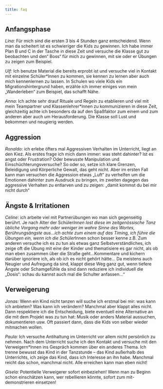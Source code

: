 ```yaml
---
title: faq
---
```



## Anfangsphase

_Lina:_ Für mich sind die ersten 3 bis 4 Stunden ganz entscheidend. Wenn man da scheitert ist es schwieriger die Kids zu gewinnen. Ich habe immer Plan B und C in der Tasche in diese Zeit und versuche die Klasse gut zu beobachten und den“ Boss“ für mich zu gewinnen, mit sie oder er Übungen zu zeigen zum Beispiel.  

_Ulf:_ Ich benutze Material die bereits erprobt ist und versuche viel in Kontakt mit einzelne Schüler*Innen zu kommen, sie kennen zu lernen aber auch mich kennenlernen zu lassen. In Schulen wo viele Kids ein Migrationshintergrund haben, erzähle ich immer einiges von mein „Wanderleben“ zum Beispiel, das schafft Nähe.

_Anna:_  Ich achte sehr drauf Rituale und Regeln zu etablieren und viel mit mein Teampartner und Klassenlehrer*Innen zu kommunizieren in diese Zeit, gleichzeitig achte ich besonders da auf den Spaßfaktor zum einem und zum anderen aber auch um Herausforderung. Die Klasse soll Lust und bekommen und neugierig werden.

## Aggression

_Ronaldo:_ ich erlebe öfters mal Aggressiven Verhalten im Unterricht, liegt an den Kiez. Als erstes frage ich mich dann immer: was steht dahinter? Ist es angst oder Frustration? Oder bewusste Manipulation und Einschüchterungsversuche? So oder so, setze ich klare Grenzen, Beleidigung und Körperliche Gewalt, das geht nicht. Aber im ersten Fall kann man versuchen die Aggression etwas „Luft“ zu verhelfen um die Emotionen dahinter zum Ausdruck zu bringen, im zweiten dagegen das aggressive Verhalten zu entlarven und zu zeigen: „damit kommst du bei mir nicht durch“


## Ängste & Irritationen

_Celine:_ ich arbeite viel mit Partnerübungen wo man sich gegenseitig berührt. Je nach Alter der Schüler*Innen lost diese im zeitgenössische Tanz übliche Vorgang mehr oder weniger im wahre Sinne des Wortes, Berührungsängste aus…ich achte zum einem auf das Timing, ich führe die Übungen ein, wenn ich die Schüler*Innen schon besser kenne z.B. Zum anderen versuche ich es zu tun als etwas ganz Selbstverständliches, ich zeige oft die Übung mit eine der Kinder und thematisiere es gar nicht, als ob man eben zusammen über die Straße geht…Kommentare und kichern darüber ignoriere ich, als ob ich es nicht gehört hätte… Da meistens auch Neugier und Aufregung da sind, klappt diese Weg ganz gut, wenn tiefere Ängste oder Schamgefühle da sind dann reduziere ich individuell die „Dosis“: schau du kannst auch mal die Schulter anfassen…“

## Verweigerung

_Jonas:_ Wenn ein Kind nicht tanzen will suche ich erstmal bei mir: was kann ich anbieten? Was kann ich verändern?  Manchmal aber klappt alles nicht. Dann respektiere ich die Entscheidung, biete eventuell eine Alternative an die mit dem Projekt was zu tun hat: Musik oder anders Material aussuchen, dokumentieren usw. Oft passiert dann, dass die Kids von selber wieder mitmachen wollen.

_Paula:_ Ich versuche Antihaltung im Unterricht vor allem nicht persönlich zu nehmen. Nach dem Unterricht suche ich den Kontakt und versuche mit den Verweigern*Innen ins Gespräch kommen über ein anderes Thema. Ich trenne bewusst das Kind in der Tanzstunde – das Kind außerhalb des Unterrichts, ich zeige das Kind, dass ich Interesse an ihn habe. Manchmal reicht das schon, manchmal nicht. Alle erreichen kann man eben nicht!

_Gisela:_ Potentielle Verweigerer sofort einbeziehen! Wenn man zu Beginn schon einschätzen kann, wer rebellieren könnte, sofort zum mit- demonstrieren einsetzen!
